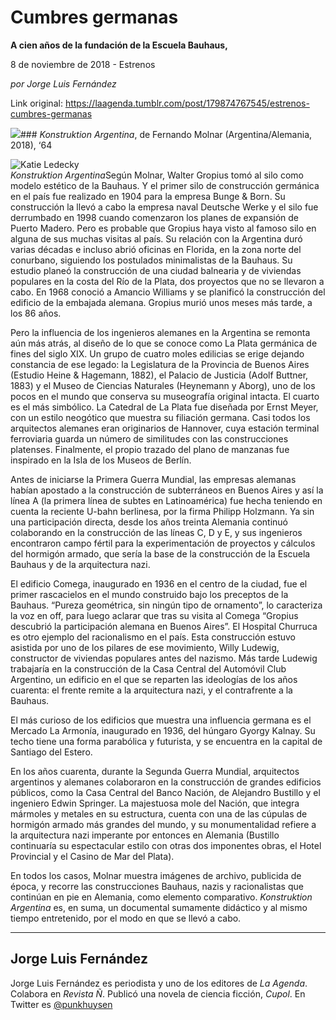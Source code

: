 # Cumbres germanas

**A cien años de la fundación de la Escuela Bauhaus,**

8 de noviembre de 2018 - Estrenos

_por Jorge Luis Fernández_

Link original: https://laagenda.tumblr.com/post/179874767545/estrenos-cumbres-germanas

![](https://64.media.tumblr.com/5b5b5cf46563161bbfb977697f8247ca/tumblr_inline_phvyke1Sbb1t6q87u_500.jpg)### *Konstruktion Argentina*, de Fernando Molnar (Argentina/Alemania, 2018), ‘64

![Katie Ledecky](https://64.media.tumblr.com/5b5b5cf46563161bbfb977697f8247ca/tumblr_inline_phvyke1Sbb1t6q87u_400.jpg)  
*Konstruktion Argentina*Según Molnar, Walter Gropius tomó al silo como modelo estético de la Bauhaus. Y el primer silo de construcción germánica en el país fue realizado en 1904 para la empresa Bunge & Born. Su construcción la llevó a cabo la empresa naval Deutsche Werke y el silo fue derrumbado en 1998 cuando comenzaron los planes de expansión de Puerto Madero. Pero es probable que Gropius haya visto al famoso silo en alguna de sus muchas visitas al país. Su relación con la Argentina duró varias décadas e incluso abrió oficinas en Florida, en la zona norte del conurbano, siguiendo los postulados minimalistas de la Bauhaus. Su estudio planeó la construcción de una ciudad balnearia y de viviendas populares en la costa del Río de la Plata, dos proyectos que no se llevaron a cabo. En 1968 conoció a Amancio Williams y se planificó la construcción del edificio de la embajada alemana. Gropius murió unos meses más tarde, a los 86 años.

Pero la influencia de los ingenieros alemanes en la Argentina se remonta aún más atrás, al diseño de lo que se conoce como La Plata germánica de fines del siglo XIX. Un grupo de cuatro moles edilicias se erige dejando constancia de ese legado: la Legislatura de la Provincia de Buenos Aires (Estudio Heine & Hagemann, 1882), el Palacio de Justicia (Adolf Buttner, 1883) y el Museo de Ciencias Naturales (Heynemann y Aborg), uno de los pocos en el mundo que conserva su museografía original intacta. El cuarto es el más simbólico. La Catedral de La Plata fue diseñada por Ernst Meyer, con un estilo neogótico que muestra su filiación germana. Casi todos los arquitectos alemanes eran originarios de Hannover, cuya estación terminal ferroviaria guarda un número de similitudes con las construcciones platenses. Finalmente, el propio trazado del plano de manzanas fue inspirado en la Isla de los Museos de Berlín.

Antes de iniciarse la Primera Guerra Mundial, las empresas alemanas habían apostado a la construcción de subterráneos en Buenos Aires y así la línea A (la primera línea de subtes en Latinoamérica) fue hecha teniendo en cuenta la reciente U-bahn berlinesa, por la firma Philipp Holzmann. Ya sin una participación directa, desde los años treinta Alemania continuó colaborando en la construcción de las líneas C, D y E, y sus ingenieros encontraron campo fértil para la experimentación de proyectos y cálculos del hormigón armado, que sería la base de la construcción de la Escuela Bauhaus y de la arquitectura nazi.

El edificio Comega, inaugurado en 1936 en el centro de la ciudad, fue el primer rascacielos en el mundo construido bajo los preceptos de la Bauhaus. “Pureza geométrica, sin ningún tipo de ornamento”, lo caracteriza la voz en off, para luego aclarar que tras su visita al Comega “Gropius descubrió la participación alemana en Buenos Aires”. El Hospital Churruca es otro ejemplo del racionalismo en el país. Esta construcción estuvo asistida por uno de los pilares de ese movimiento, Willy Ludewig, constructor de viviendas populares antes del nazismo. Más tarde Ludewig trabajaría en la construcción de la Casa Central del Automóvil Club Argentino, un edificio en el que se reparten las ideologías de los años cuarenta: el frente remite a la arquitectura nazi, y el contrafrente a la Bauhaus. 

El más curioso de los edificios que muestra una influencia germana es el Mercado La Armonía, inaugurado en 1936, del húngaro Gyorgy Kalnay. Su techo tiene una forma parabólica y futurista, y se encuentra en la capital de Santiago del Estero. 

En los años cuarenta, durante la Segunda Guerra Mundial, arquitectos argentinos y alemanes colaboraron en la construcción de grandes edificios públicos, como la Casa Central del Banco Nación, de Alejandro Bustillo y el ingeniero Edwin Springer. La majestuosa mole del Nación, que integra mármoles y metales en su estructura, cuenta con una de las cúpulas de hormigón armado más grandes del mundo, y su monumentalidad refiere a la arquitectura nazi imperante por entonces en Alemania (Bustillo continuaría su espectacular estilo con otras dos imponentes obras, el Hotel Provincial y el Casino de Mar del Plata).

En todos los casos, Molnar muestra imágenes de archivo, publicida de época, y recorre las construcciones Bauhaus, nazis y racionalistas que continúan en pie en Alemania, como elemento comparativo. *Konstruktion Argentina* es, en suma, un documental sumamente didáctico y al mismo tiempo entretenido, por el modo en que se llevó a cabo. 

  




---

Jorge Luis Fernández
--------------------

 Jorge Luis Fernández es periodista y uno de los editores de *La Agenda*. Colabora en *Revista Ñ*. Publicó una novela de ciencia ficción, *Cupol*. En Twitter es [@punkhuysen](https://twitter.com/punkhuysen) 

